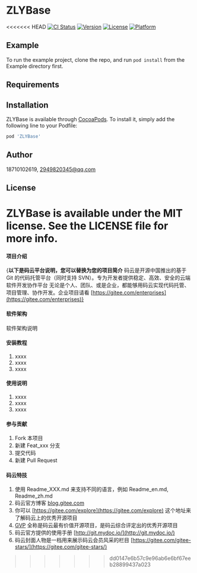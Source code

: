 # ZLYBase

<<<<<<< HEAD
[![CI Status](https://img.shields.io/travis/18710102619/ZLYBase.svg?style=flat)](https://travis-ci.org/18710102619/ZLYBase)
[![Version](https://img.shields.io/cocoapods/v/ZLYBase.svg?style=flat)](https://cocoapods.org/pods/ZLYBase)
[![License](https://img.shields.io/cocoapods/l/ZLYBase.svg?style=flat)](https://cocoapods.org/pods/ZLYBase)
[![Platform](https://img.shields.io/cocoapods/p/ZLYBase.svg?style=flat)](https://cocoapods.org/pods/ZLYBase)

## Example

To run the example project, clone the repo, and run `pod install` from the Example directory first.

## Requirements

## Installation

ZLYBase is available through [CocoaPods](https://cocoapods.org). To install
it, simply add the following line to your Podfile:

```ruby
pod 'ZLYBase'
```

## Author

18710102619, 2949820345@qq.com

## License

ZLYBase is available under the MIT license. See the LICENSE file for more info.
=======
#### 项目介绍
{**以下是码云平台说明，您可以替换为您的项目简介**
码云是开源中国推出的基于 Git 的代码托管平台（同时支持 SVN）。专为开发者提供稳定、高效、安全的云端软件开发协作平台
无论是个人、团队、或是企业，都能够用码云实现代码托管、项目管理、协作开发。企业项目请看 [https://gitee.com/enterprises](https://gitee.com/enterprises)}

#### 软件架构
软件架构说明


#### 安装教程

1. xxxx
2. xxxx
3. xxxx

#### 使用说明

1. xxxx
2. xxxx
3. xxxx

#### 参与贡献

1. Fork 本项目
2. 新建 Feat_xxx 分支
3. 提交代码
4. 新建 Pull Request


#### 码云特技

1. 使用 Readme\_XXX.md 来支持不同的语言，例如 Readme\_en.md, Readme\_zh.md
2. 码云官方博客 [blog.gitee.com](https://blog.gitee.com)
3. 你可以 [https://gitee.com/explore](https://gitee.com/explore) 这个地址来了解码云上的优秀开源项目
4. [GVP](https://gitee.com/gvp) 全称是码云最有价值开源项目，是码云综合评定出的优秀开源项目
5. 码云官方提供的使用手册 [http://git.mydoc.io/](http://git.mydoc.io/)
6. 码云封面人物是一档用来展示码云会员风采的栏目 [https://gitee.com/gitee-stars/](https://gitee.com/gitee-stars/)
>>>>>>> dd0147e6b57c9e96ab6e6bf67eeb28899437a023
